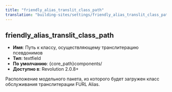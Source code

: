 ```yaml
---
title: "friendly_alias_translit_class_path"
translation: "building-sites/settings/friendly_alias_translit_class_path"
---
```


## friendly_alias_translit_class_path

-   **Имя**: Путь к классу, осуществляющему транслитерацию псевдонимов
-   **Тип**: textfield
-   **По умолчанию**: {core_path}components/
-   **Доступно в**: Revolution 2.0.8+

Расположение модельного пакета, из которого будет загружен класс обслуживания транслитерации FURL Alias.
